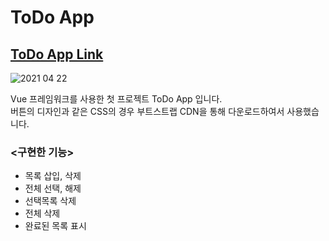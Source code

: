 # ToDo App

## [ToDo App Link](https://k-junyyy.github.io/TODO-APP/)

![2021 04 22](https://user-images.githubusercontent.com/74912530/115629401-43c13480-a33d-11eb-8c3e-497eead76a50.png)

Vue 프레임워크를 사용한 첫 프로젝트 ToDo App 입니다.<br>
버튼의 디자인과 같은 CSS의 경우 부트스트랩 CDN을 통해 다운로드하여서 사용했습니다.<br>

### <구현한 기능>

* 목록 삽입, 삭제
* 전체 선택, 해제
* 선택목록 삭제
* 전체 삭제
* 완료된 목록 표시

